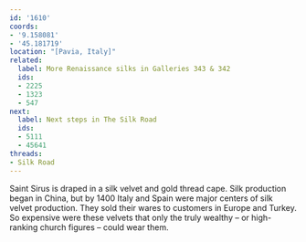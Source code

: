 ```yaml
---
id: '1610'
coords:
- '9.158081'
- '45.181719'
location: "[Pavia, Italy]"
related:
  label: More Renaissance silks in Galleries 343 & 342
  ids:
  - 2225
  - 1323
  - 547
next:
  label: Next steps in The Silk Road
  ids:
  - 5111
  - 45641
threads:
- Silk Road
---
```


Saint Sirus is draped in a silk velvet and gold thread cape. Silk production began in China, but by 1400 Italy and Spain were major centers of silk velvet production. They sold their wares to customers in Europe and Turkey. So expensive were these velvets that only the truly wealthy – or high-ranking church figures – could wear them.
